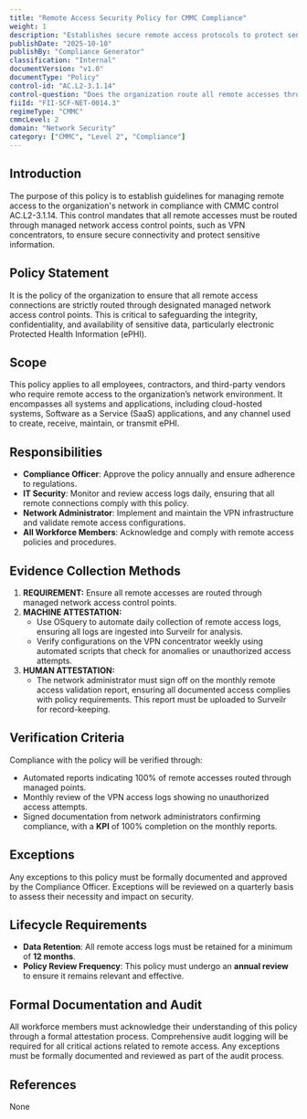 ```yaml
---
title: "Remote Access Security Policy for CMMC Compliance"
weight: 1
description: "Establishes secure remote access protocols to protect sensitive data by routing connections through managed network access control points."
publishDate: "2025-10-10"
publishBy: "Compliance Generator"
classification: "Internal"
documentVersion: "v1.0"
documentType: "Policy"
control-id: "AC.L2-3.1.14"
control-question: "Does the organization route all remote accesses through managed network access control points (e.g., VPN concentrator)?"
fiiId: "FII-SCF-NET-0014.3"
regimeType: "CMMC"
cmmcLevel: 2
domain: "Network Security"
category: ["CMMC", "Level 2", "Compliance"]
---
```


## Introduction
The purpose of this policy is to establish guidelines for managing remote access to the organization's network in compliance with CMMC control AC.L2-3.1.14. This control mandates that all remote accesses must be routed through managed network access control points, such as VPN concentrators, to ensure secure connectivity and protect sensitive information.

## Policy Statement
It is the policy of the organization to ensure that all remote access connections are strictly routed through designated managed network access control points. This is critical to safeguarding the integrity, confidentiality, and availability of sensitive data, particularly electronic Protected Health Information (ePHI).

## Scope
This policy applies to all employees, contractors, and third-party vendors who require remote access to the organization’s network environment. It encompasses all systems and applications, including cloud-hosted systems, Software as a Service (SaaS) applications, and any channel used to create, receive, maintain, or transmit ePHI.

## Responsibilities
- **Compliance Officer**: Approve the policy annually and ensure adherence to regulations.
- **IT Security**: Monitor and review access logs daily, ensuring that all remote connections comply with this policy.
- **Network Administrator**: Implement and maintain the VPN infrastructure and validate remote access configurations.
- **All Workforce Members**: Acknowledge and comply with remote access policies and procedures.

## Evidence Collection Methods
1. **REQUIREMENT:** Ensure all remote accesses are routed through managed network access control points.
2. **MACHINE ATTESTATION:** 
   - Use OSquery to automate daily collection of remote access logs, ensuring all logs are ingested into Surveilr for analysis.
   - Verify configurations on the VPN concentrator weekly using automated scripts that check for anomalies or unauthorized access attempts.
3. **HUMAN ATTESTATION:** 
   - The network administrator must sign off on the monthly remote access validation report, ensuring all documented access complies with policy requirements. This report must be uploaded to Surveilr for record-keeping.

## Verification Criteria
Compliance with the policy will be verified through:
- Automated reports indicating 100% of remote accesses routed through managed points.
- Monthly review of the VPN access logs showing no unauthorized access attempts.
- Signed documentation from network administrators confirming compliance, with a **KPI** of 100% completion on the monthly reports.

## Exceptions
Any exceptions to this policy must be formally documented and approved by the Compliance Officer. Exceptions will be reviewed on a quarterly basis to assess their necessity and impact on security.

## Lifecycle Requirements
- **Data Retention**: All remote access logs must be retained for a minimum of **12 months**.
- **Policy Review Frequency**: This policy must undergo an **annual review** to ensure it remains relevant and effective.

## Formal Documentation and Audit
All workforce members must acknowledge their understanding of this policy through a formal attestation process. Comprehensive audit logging will be required for all critical actions related to remote access. Any exceptions must be formally documented and reviewed as part of the audit process.

## References
None